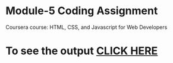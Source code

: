 
# Module-5 Coding Assignment

Coursera course: HTML, CSS, and Javascript for Web Developers

# To see the output [CLICK HERE](https://ankit2399.github.io/Coursera-HTML-CSS-and-JavaScript-for-Web-Developers-master//module-5/index.html)
